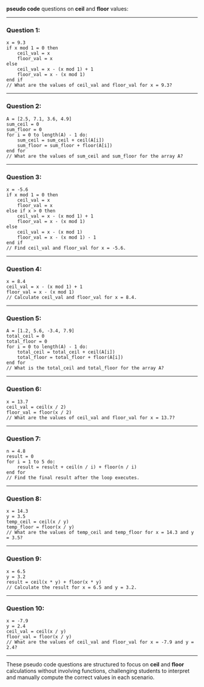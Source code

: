 **pseudo code** questions on **ceil** and **floor** values:

---

### **Question 1:**
```pseudo
x = 9.3
if x mod 1 = 0 then
    ceil_val = x
    floor_val = x
else
    ceil_val = x - (x mod 1) + 1
    floor_val = x - (x mod 1)
end if
// What are the values of ceil_val and floor_val for x = 9.3?
```

---

### **Question 2:**
```pseudo
A = [2.5, 7.1, 3.6, 4.9]
sum_ceil = 0
sum_floor = 0
for i = 0 to length(A) - 1 do:
    sum_ceil = sum_ceil + ceil(A[i])
    sum_floor = sum_floor + floor(A[i])
end for
// What are the values of sum_ceil and sum_floor for the array A?
```

---

### **Question 3:**
```pseudo
x = -5.6
if x mod 1 = 0 then
    ceil_val = x
    floor_val = x
else if x > 0 then
    ceil_val = x - (x mod 1) + 1
    floor_val = x - (x mod 1)
else
    ceil_val = x - (x mod 1)
    floor_val = x - (x mod 1) - 1
end if
// Find ceil_val and floor_val for x = -5.6.
```

---

### **Question 4:**
```pseudo
x = 8.4
ceil_val = x - (x mod 1) + 1
floor_val = x - (x mod 1)
// Calculate ceil_val and floor_val for x = 8.4.
```

---

### **Question 5:**
```pseudo
A = [1.2, 5.6, -3.4, 7.9]
total_ceil = 0
total_floor = 0
for i = 0 to length(A) - 1 do:
    total_ceil = total_ceil + ceil(A[i])
    total_floor = total_floor + floor(A[i])
end for
// What is the total_ceil and total_floor for the array A?
```

---

### **Question 6:**
```pseudo
x = 13.7
ceil_val = ceil(x / 2)
floor_val = floor(x / 2)
// What are the values of ceil_val and floor_val for x = 13.7?
```

---

### **Question 7:**
```pseudo
n = 4.8
result = 0
for i = 1 to 5 do:
    result = result + ceil(n / i) + floor(n / i)
end for
// Find the final result after the loop executes.
```

---

### **Question 8:**
```pseudo
x = 14.3
y = 3.5
temp_ceil = ceil(x / y)
temp_floor = floor(x / y)
// What are the values of temp_ceil and temp_floor for x = 14.3 and y = 3.5?
```

---

### **Question 9:**
```pseudo
x = 6.5
y = 3.2
result = ceil(x * y) + floor(x * y)
// Calculate the result for x = 6.5 and y = 3.2.
```

---

### **Question 10:**
```pseudo
x = -7.9
y = 2.4
ceil_val = ceil(x / y)
floor_val = floor(x / y)
// What are the values of ceil_val and floor_val for x = -7.9 and y = 2.4?
```

---

These pseudo code questions are structured to focus on **ceil** and **floor** calculations without involving functions, challenging students to interpret and manually compute the correct values in each scenario.